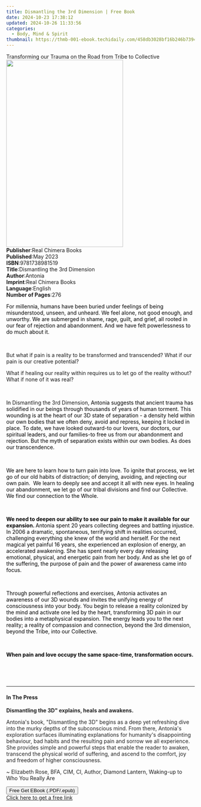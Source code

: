 ```yaml
---
title: Dismantling the 3rd Dimension | Free Book
date: 2024-10-23 17:38:12
updated: 2024-10-26 11:33:56
categories:
  - Body, Mind & Spirit
thumbnail: https://thmb-001-ebook.techidaily.com/458db3028bf16b246b73947659842681790b1e510be08b4caa188b543a3f2cd4.jpg
---
```

<main id="book-container">
  <div class="flex flex-col">
    <div class="book-brief flex-1 py-6 px-4 sm:p-6 md:py-10 md:px-8">
      <!-- brief-->
      <div class="book-brief-main">
        Transforming our Trauma on the Road from Tribe to Collective
      </div>
    </div>
    <div
      class="book-meta-info flex-1 grid gap-4 col-start-1 col-end-3 row-start-1 sm:mb-6 sm:grid-cols-4 lg:gap-6 lg:col-start-2 lg:row-end-6 lg:row-span-6 lg:mb-0"
    >
      <div
        class="book-meta-info-left place-content-center mt-4 p-4 text-sm leading-6 col-start-2 col-span-2 dark:text-slate-400"
      >
        <img
          class="w-full h-500 object-cover rounded-lg sm:h-255 sm:col-span-2 lg:col-span-full"
          src="https://img-001-ebook.techidaily.com/0122e29c9bf393cce53c239635865eefd00b584647d36c1f756c357be3769c01.jpg"
          alt=""
          width="312"
          height="500"
        />
      </div>
      <div
        class="book-meta-info-right mt-2 col-start-1 row-start-2 col-span-3 self-center"
      >
        <!-- meta data  -->
        <div class="flex flex-col px-4 md:px-8">
          <div class="flex-1">
            <strong>Publisher</strong>:<span class="px-2"
              >Real Chimera Books</span
            >
          </div>
          <div class="flex-1">
            <strong>Published</strong>:<span class="px-2">May 2023</span>
          </div>
          <div class="flex-1">
            <strong>ISBN</strong>:<span class="px-2">9781738981519</span>
          </div>
          <div class="flex-1">
            <strong>Title</strong>:<span class="px-2"
              >Dismantling the 3rd Dimension</span
            >
          </div>
          <div class="flex-1">
            <strong>Author</strong>:<span class="px-2">Antonia</span>
          </div>
          <div class="flex-1">
            <strong>Imprint</strong>:<span class="px-2"
              >Real Chimera Books</span
            >
          </div>
          <div class="flex-1">
            <strong>Language</strong>:<span class="px-2">English</span>
          </div>
          <div class="flex-1">
            <strong>Number of Pages</strong>:<span class="px-2">276</span>
          </div>
        </div>
      </div>
    </div>
    <div class="book-description flex-1 py-6 px-4 sm:p-6 md:py-10 md:px-8">
      <div class="book-description-main">
        <div accordion-content="" id="description">
          <p class="ql-align-justify">
            <span
              style="background-color: rgba(0, 0, 0, 0); color: rgb(0, 0, 0)"
              >For millennia, humans have been buried under feelings of being
              misunderstood, unseen, and unheard. We feel alone, not good
              enough, and unworthy. We are submerged in shame, rage, guilt, and
              grief, all rooted in our fear of rejection and abandonment. And we
              have felt powerlessness to do much about it.&nbsp;</span
            >
          </p>
          <p><br /></p>
          <p class="ql-align-justify">
            But what if pain is a reality to be transformed and transcended?
            What if our pain is our creative potential?
          </p>
          <p class="ql-align-justify">
            What if healing our reality within requires us to let go of the
            reality without? What if none of it was real?
          </p>
          <p><br /></p>
          <p class="ql-align-justify">
            <span
              style="background-color: rgba(0, 0, 0, 0); color: rgb(0, 0, 0)"
              >In </span
            >Dismantling the 3rd Dimension<span
              style="background-color: rgba(0, 0, 0, 0); color: rgb(0, 0, 0)"
              >, Antonia suggests that ancient trauma has solidified in our
              beings through thousands of years of human torment. This wounding
              is at the heart of our 3D state of separation - a density held
              within our own bodies that we often deny, avoid and repress,
              keeping it locked in place. To date, we have looked outward-to our
              lovers, our doctors, our spiritual leaders, and our families-to
              free us from our abandonment and rejection. But the myth of
              separation exists within our own bodies. As does our
              transcendence.&nbsp;</span
            >
          </p>
          <p><br /></p>
          <p class="ql-align-justify">
            <span
              style="background-color: rgba(0, 0, 0, 0); color: rgb(0, 0, 0)"
              >We are here to learn how to turn pain into love. To ignite that
              process, we let go of our old habits of distraction; of denying,
              avoiding, and rejecting our own pain.&nbsp; We learn to deeply see
              and accept it all with new eyes. In healing our abandonment, we
              let go of our tribal divisions and find our Collective. We find
              our connection to the Whole.&nbsp;</span
            >
          </p>
          <p><br /></p>
          <p class="ql-align-justify">
            <strong
              style="background-color: rgba(0, 0, 0, 0); color: rgb(0, 0, 0)"
              >We need to deepen our ability to see our pain to make it
              available for our expansion. </strong
            ><span
              style="background-color: rgba(0, 0, 0, 0); color: rgb(0, 0, 0)"
              >Antonia spent 20 years collecting degrees and battling injustice.
              In 2006 a dramatic, spontaneous, terrifying shift in realities
              occurred, challenging everything she knew of the world and
              herself. For the next magical yet painful 16 years, she
              experienced an explosion of energy, an accelerated awakening. She
              has spent nearly every day releasing emotional, physical, and
              energetic pain from her body. And as she let go of the suffering,
              the purpose of pain and the power of awareness came into
              focus.&nbsp;</span
            >
          </p>
          <p><br /></p>
          <p class="ql-align-justify">
            <span
              style="background-color: rgba(0, 0, 0, 0); color: rgb(0, 0, 0)"
              >Through powerful reflections and exercises, Antonia activates an
              awareness of our 3D wounds and invites the unifying energy of
              consciousness into your body. You begin to release a reality
              colonized by the mind and activate one led by the heart,
              transforming 3D pain in our bodies into a metaphysical expansion.
              The energy leads you to the next reality; a reality of compassion
              and connection, beyond the 3rd dimension, beyond the Tribe, into
              our Collective.</span
            >
          </p>
          <p><br /></p>
          <p class="ql-align-justify">
            <strong
              style="background-color: rgba(0, 0, 0, 0); color: rgb(0, 0, 0)"
              >When pain and love occupy the same space-time, transformation
              occurs.</strong
            >
          </p>
          <p><br /></p>
          <p><br /></p>
        </div>
        <div class="accordion-fader"></div>
      </div>
    </div>
    <div class="book-excerpts flex-1 py-6 px-4 sm:p-6 md:py-10 md:px-8">
      <!-- excerpts-->
      <div class="book-excerpts-main">
        <hr />
        <h4 class="placeholder placeholder-heading">
          <span>In The Press</span>
        </h4>
        <p></p>
        <p class="ql-align-justify">
          <strong
            style="
              background-color: rgba(0, 0, 0, 0);
              color: rgba(34, 34, 34, 1);
            "
            >Dismantling the 3D" explains, heals and awakens.</strong
          >
        </p>
        <p class="ql-align-justify">
          <span
            style="
              background-color: rgba(0, 0, 0, 0);
              color: rgba(34, 34, 34, 1);
            "
            >Antonia's book, "Dismantling the 3D" begins as a deep yet
            refreshing dive into the murky depths of the subconscious mind. From
            there, Antonia's exploration surfaces illuminating explanations for
            humanity's disappointing behaviour, bad habits and the resulting
            pain and sorrow we all experience. She provides simple and powerful
            steps that enable the reader to awaken, transcend the physical world
            of suffering, and ascend to the comfort, joy and freedom of higher
            consciousness.</span
          >
        </p>
        <p>
          <span
            style="
              background-color: rgba(0, 0, 0, 0);
              color: rgba(34, 34, 34, 1);
            "
            >~ Elizabeth Rose, BFA, CIM, CI, Author, </span
          >Diamond Lantern, Waking-up to Who You Really Are
        </p>
        <p></p>
      </div>
    </div>
    <div
      class="book-about-author flex-1 py-6 px-4 sm:p-6 md:py-10 md:px-8"
    ></div>
    <div class="book-free-get flex-1 py-6 px-4 sm:p-6 md:py-10 md:px-8">
      <button
        id="btn-free-get"
        class="bg-blue-500 hover:bg-blue-700 text-white font-bold py-2 px-4 rounded"
      >
        Free Get EBook (.PDF/.epub)
      </button>
      <div id="countdown-display" class="px-2 text-lg mt-2"></div>
      <a
        id="free-link"
        class="hidden bg-blue-500 hover:bg-blue-700 text-white font-bold py-2 px-4 rounded"
        href="https://www.ebooks.com/en-us/book/210859158/dismantling-the-3rd-dimension/antonia/"
        target="_blank"
        >Click here to get a free link</a
      >
    </div>
    <script>
      let countdownTime = 0;
      let countdownInterval = null;
      document
        .getElementById('btn-free-get')
        .addEventListener('click', startCountdown);
      function startCountdown() {
        countdownTime = new Date().getTime() + 60000 * 3;
        countdownInterval = setInterval(updateCountdown, 1000);
        document.getElementById('btn-free-get').disabled = true;
        document
          .getElementById('btn-free-get')
          .classList.add('bg-gray-500', 'cursor-not-allowed');
      }
      function updateCountdown() {
        let currentTime = new Date().getTime();
        let timeLeft = countdownTime - currentTime;
        let secondsLeft = Math.floor(timeLeft / 1000);
        document.getElementById('countdown-display').innerHTML =
          `Remaining time: ${secondsLeft} seconds.`;
        if (secondsLeft <= 0) {
          clearInterval(countdownInterval);
          document.getElementById('btn-free-get').classList.add('hidden');
          document.getElementById('free-link').classList.remove('hidden');
          document.getElementById('countdown-display').innerHTML = '';
        }
      }
    </script>
  </div>
</main>
